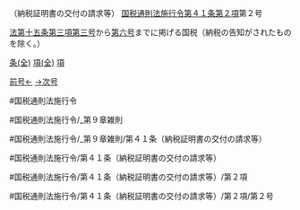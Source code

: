 （納税証明書の交付の請求等）
[国税通則法施行令第４１条第２項](国税通則法施行＿令＿第４１条第２項)第２号

[法第十五条第三項第三号](国税通則法＿＿＿＿＿第１５条第３項第３号)から[第六号](国税通則法施行＿令＿第４１条第２項第６号)までに掲げる国税（納税の告知がされたものを除く。）

[条(全)](国税通則法施行＿令＿第４１条_.md)    [項(全)](国税通則法施行＿令＿第４１条第２項_.md)    [項](国税通則法施行＿令＿第４１条第２項.md)

[前号←](国税通則法施行＿令＿第４１条第２項第１号.md)    [→次号](国税通則法施行＿令＿第４１条第２項第３号.md)

#国税通則法施行令

#国税通則法施行令/_第９章雑則

#国税通則法施行令/_第９章雑則/第４１条（納税証明書の交付の請求等）

#国税通則法施行令/第４１条（納税証明書の交付の請求等）

#国税通則法施行令/第４１条（納税証明書の交付の請求等）/第２項

#国税通則法施行令/第４１条（納税証明書の交付の請求等）/第２項/第２号

